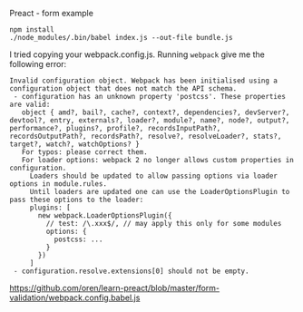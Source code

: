Preact - form example
```
npm install
./node_modules/.bin/babel index.js --out-file bundle.js
```


I tried copying your webpack.config.js. Running `webpack` give me the following error:
```
Invalid configuration object. Webpack has been initialised using a configuration object that does not match the API schema.
 - configuration has an unknown property 'postcss'. These properties are valid:
   object { amd?, bail?, cache?, context?, dependencies?, devServer?, devtool?, entry, externals?, loader?, module?, name?, node?, output?, performance?, plugins?, profile?, recordsInputPath?, recordsOutputPath?, recordsPath?, resolve?, resolveLoader?, stats?, target?, watch?, watchOptions? }
   For typos: please correct them.
   For loader options: webpack 2 no longer allows custom properties in configuration.
     Loaders should be updated to allow passing options via loader options in module.rules.
     Until loaders are updated one can use the LoaderOptionsPlugin to pass these options to the loader:
     plugins: [
       new webpack.LoaderOptionsPlugin({
         // test: /\.xxx$/, // may apply this only for some modules
         options: {
           postcss: ...
         }
       })
     ]
 - configuration.resolve.extensions[0] should not be empty.
```

https://github.com/oren/learn-preact/blob/master/form-validation/webpack.config.babel.js
